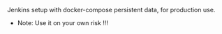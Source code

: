Jenkins setup with docker-compose persistent data, for production use.

* Note: Use it on your own risk !!!